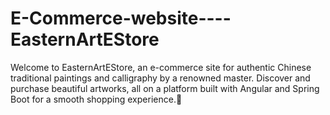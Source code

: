 # E-Commerce-website----EasternArtEStore
Welcome to EasternArtEStore, an e-commerce site for authentic Chinese traditional paintings and calligraphy by a renowned master. Discover and purchase beautiful artworks, all on a platform built with Angular and Spring Boot for a smooth shopping experience.🤩
